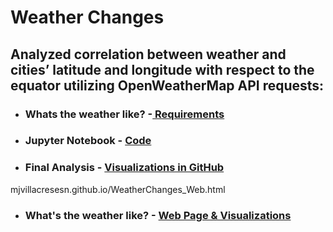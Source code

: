 # Weather Changes

## Analyzed correlation between weather and cities’ latitude and longitude with respect to the equator utilizing OpenWeatherMap API requests:

* ### Whats the weather like? -[ Requirements ](https://github.com/mjvillacresesn/Weather-Changes/blob/master/WeatherPy/README.md)
* ### Jupyter Notebook - [ Code ](https://github.com/mjvillacresesn/Weather-Changes/blob/master/WeatherPy/WeatherPy_starter.ipynb)
* ### Final Analysis - [ Visualizations in GitHub ](https://github.com/mjvillacresesn/Weather-Changes/blob/master/WeatherPy/Weather-Analysis.md)


mjvillacresesn.github.io/WeatherChanges_Web.html

* ### What's the weather like? - [ Web Page & Visualizations](https://github.com/mjvillacresesn/mjvillacresesn.github.io/blob/master/WeatherChanges_Web.html)




















